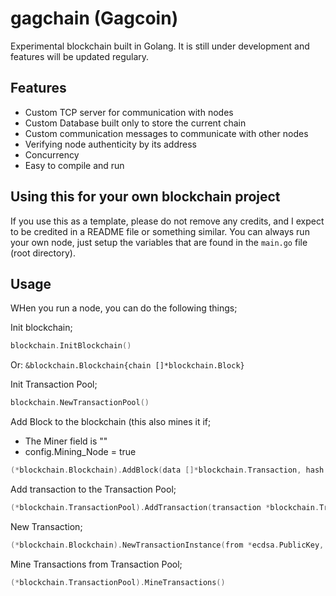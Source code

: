 # gagchain (Gagcoin)

Experimental blockchain built in Golang. It is still under development and features will be updated regulary.

## Features

- Custom TCP server for communication with nodes
- Custom Database built only to store the current chain
- Custom communication messages to communicate with other nodes
- Verifying node authenticity by its address
- Concurrency
- Easy to compile and run

## Using this for your own blockchain project

If you use this as a template, please do not remove any credits, and I expect to be credited in a README file or something similar. You can always run your own node, just setup the variables that are found in the `main.go` file (root directory).

## Usage

WHen you run a node, you can do the following things;

Init blockchain;

```go
blockchain.InitBlockchain()
```

Or: `&blockchain.Blockchain{chain []*blockchain.Block}`

Init Transaction Pool;

```go
blockchain.NewTransactionPool()
```

Add Block to the blockchain (this also mines it if;

- The Miner field is ""
- config.Mining_Node = true
  
```go
(*blockchain.Blockchain).AddBlock(data []*blockchain.Transaction, hash []byte, nonce int, Miner string)
```

Add transaction to the Transaction Pool;

```go
(*blockchain.TransactionPool).AddTransaction(transaction *blockchain.Transaction)
```

New Transaction;

```go
(*blockchain.Blockchain).NewTransactionInstance(from *ecdsa.PublicKey, to string, amount int)
```

Mine Transactions from Transaction Pool;

```go
(*blockchain.TransactionPool).MineTransactions()
```
